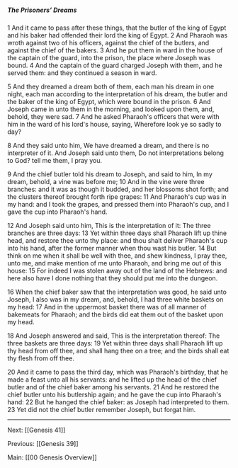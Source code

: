 ##### The Prisoners’ Dreams

1 And it came to pass after these things, that the butler of the king of Egypt and his baker had offended their lord the king of Egypt. 2 And Pharaoh was wroth against two of his officers, against the chief of the butlers, and against the chief of the bakers. 3 And he put them in ward in the house of the captain of the guard, into the prison, the place where Joseph was bound. 4 And the captain of the guard charged Joseph with them, and he served them: and they continued a season in ward.

5 And they dreamed a dream both of them, each man his dream in one night, each man according to the interpretation of his dream, the butler and the baker of the king of Egypt, which were bound in the prison. 6 And Joseph came in unto them in the morning, and looked upon them, and, behold, they were sad. 7 And he asked Pharaoh's officers that were with him in the ward of his lord's house, saying, Wherefore look ye so sadly to day?

8 And they said unto him, We have dreamed a dream, and there is no interpreter of it. And Joseph said unto them, Do not interpretations belong to God? tell me them, I pray you.

9 And the chief butler told his dream to Joseph, and said to him, In my dream, behold, a vine was before me; 10 And in the vine were three branches: and it was as though it budded, and her blossoms shot forth; and the clusters thereof brought forth ripe grapes: 11 And Pharaoh's cup was in my hand: and I took the grapes, and pressed them into Pharaoh's cup, and I gave the cup into Pharaoh's hand.

12 And Joseph said unto him, This is the interpretation of it: The three branches are three days: 13 Yet within three days shall Pharaoh lift up thine head, and restore thee unto thy place: and thou shalt deliver Pharaoh's cup into his hand, after the former manner when thou wast his butler. 14 But think on me when it shall be well with thee, and shew kindness, I pray thee, unto me, and make mention of me unto Pharaoh, and bring me out of this house: 15 For indeed I was stolen away out of the land of the Hebrews: and here also have I done nothing that they should put me into the dungeon.

16 When the chief baker saw that the interpretation was good, he said unto Joseph, I also was in my dream, and, behold, I had three white baskets on my head: 17 And in the uppermost basket there was of all manner of bakemeats for Pharaoh; and the birds did eat them out of the basket upon my head.

18 And Joseph answered and said, This is the interpretation thereof: The three baskets are three days: 19 Yet within three days shall Pharaoh lift up thy head from off thee, and shall hang thee on a tree; and the birds shall eat thy flesh from off thee.

20 And it came to pass the third day, which was Pharaoh's birthday, that he made a feast unto all his servants: and he lifted up the head of the chief butler and of the chief baker among his servants. 21 And he restored the chief butler unto his butlership again; and he gave the cup into Pharaoh's hand: 22 But he hanged the chief baker: as Joseph had interpreted to them. 23 Yet did not the chief butler remember Joseph, but forgat him.

---
Next: [[Genesis 41]]

Previous: [[Genesis 39]]

Main: [[00 Genesis Overview]]